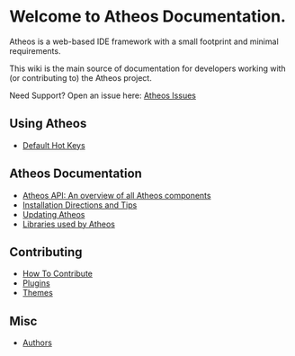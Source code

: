 # Welcome to Atheos Documentation.

Atheos is a web-based IDE framework with a small footprint and minimal requirements.

This wiki is the main source of documentation for developers working with (or contributing to) the Atheos project.

Need Support? Open an issue here: [Atheos Issues](https://github.com/Atheos/Atheos/issues)

## Using Atheos
 - [Default Hot Keys](/docs/hot-keys)

## Atheos Documentation

 - [Atheos API: An overview of all Atheos components](/docs/api)
 - [Installation Directions and Tips](/docs/installation)
 - [Updating Atheos](/docs/updating)
 - [Libraries used by Atheos](/docs/libs)

 
## Contributing
 - [How To Contribute](/docs/contributing)
 - [Plugins](/docs/plugins)
 - [Themes](/docs/themes)
 
## Misc
- [Authors](/docs/authors)